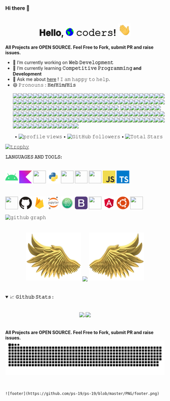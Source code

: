 ### Hi there 👋

<!--
**ps-19/ps-19** is a ✨ _special_ ✨ repository because its `README.md` (this file) appears on your GitHub profile.


Here are some ideas to get you started:
-->

<h1 align="center">
  𝐇𝐞𝐥𝐥𝐨, <a target="_blank">
    <img src="https://github.com/ps-19/ps-19/blob/master/GIF/Earth.gif" width="25px" style="max-width:100%;">
  </a> 𝚌𝚘𝚍𝚎𝚛𝚜! <a target="_blank">
    <img src="https://github.com/ps-19/ps-19/blob/master/GIF/Hi.gif" width="40px" style="max-width:100%;">
  </a>
  
</h1>

**All Projects are OPEN SOURCE. Feel Free to Fork, submit PR and raise issues.**

- 🔭 I’m currently working on **𝚆𝚎𝚋 𝙳𝚎𝚟𝚎𝚕𝚘𝚙𝚖𝚎𝚗𝚝**
- 🌱 I’m currently learning **𝙲𝚘𝚖𝚙𝚎𝚝𝚒𝚝𝚒𝚟𝚎 𝙿𝚛𝚘𝚐𝚛𝚊𝚖𝚖𝚒𝚗𝚐 and Development**
- 💬 Ask me about [here](https://github.com/ps-19/ps-19/issues/3) ! 𝙸 𝚊𝚖 𝚑𝚊𝚙𝚙𝚢 𝚝𝚘 𝚑𝚎𝚕𝚙.
- 😄 𝙿𝚛𝚘𝚗𝚘𝚞𝚗𝚜 : **𝙷𝚎/𝙷𝚒𝚖/𝙷𝚒𝚜** 
<br></br> 
<img src="https://emojis.slackmojis.com/emojis/images/1495224255/2288/christmas_parrot.gif?1495224255" width="30"/><img src="https://emojis.slackmojis.com/emojis/images/1495224255/2288/christmas_parrot.gif?1495224255" width="30"/><img src="https://emojis.slackmojis.com/emojis/images/1495224255/2288/christmas_parrot.gif?1495224255" width="30"/><img src="https://emojis.slackmojis.com/emojis/images/1495224255/2288/christmas_parrot.gif?1495224255" width="30"/><img src="https://emojis.slackmojis.com/emojis/images/1495224255/2288/christmas_parrot.gif?1495224255" width="30"/><img src="https://emojis.slackmojis.com/emojis/images/1495224255/2288/christmas_parrot.gif?1495224255" width="30"/><img src="https://emojis.slackmojis.com/emojis/images/1495224255/2288/christmas_parrot.gif?1495224255" width="30"/><img src="https://emojis.slackmojis.com/emojis/images/1495224255/2288/christmas_parrot.gif?1495224255" width="30"/><img src="https://emojis.slackmojis.com/emojis/images/1495224255/2288/christmas_parrot.gif?1495224255" width="30"/><img src="https://emojis.slackmojis.com/emojis/images/1495224255/2288/christmas_parrot.gif?1495224255" width="30"/><img src="https://emojis.slackmojis.com/emojis/images/1495224255/2288/christmas_parrot.gif?1495224255" width="30"/><img src="https://emojis.slackmojis.com/emojis/images/1495224255/2288/christmas_parrot.gif?1495224255" width="30"/><img src="https://emojis.slackmojis.com/emojis/images/1495224255/2288/christmas_parrot.gif?1495224255" width="30"/><img src="https://emojis.slackmojis.com/emojis/images/1495224255/2288/christmas_parrot.gif?1495224255" width="30"/><img src="https://emojis.slackmojis.com/emojis/images/1495224255/2288/christmas_parrot.gif?1495224255" width="30"/><img src="https://emojis.slackmojis.com/emojis/images/1495224255/2288/christmas_parrot.gif?1495224255" width="30"/><img src="https://emojis.slackmojis.com/emojis/images/1495224255/2288/christmas_parrot.gif?1495224255" width="30"/><img src="https://emojis.slackmojis.com/emojis/images/1495224255/2288/christmas_parrot.gif?1495224255" width="30"/><img src="https://emojis.slackmojis.com/emojis/images/1495224255/2288/christmas_parrot.gif?1495224255" width="30"/><img src="https://emojis.slackmojis.com/emojis/images/1495224255/2288/christmas_parrot.gif?1495224255" width="30"/><img src="https://emojis.slackmojis.com/emojis/images/1495224255/2288/christmas_parrot.gif?1495224255" width="30"/><img src="https://emojis.slackmojis.com/emojis/images/1495224255/2288/christmas_parrot.gif?1495224255" width="30"/><img src="https://emojis.slackmojis.com/emojis/images/1495224255/2288/christmas_parrot.gif?1495224255" width="30"/><img src="https://emojis.slackmojis.com/emojis/images/1495224255/2288/christmas_parrot.gif?1495224255" width="30"/><img src="https://emojis.slackmojis.com/emojis/images/1495224255/2288/christmas_parrot.gif?1495224255" width="30"/><img src="https://emojis.slackmojis.com/emojis/images/1495224255/2288/christmas_parrot.gif?1495224255" width="30"/><img src="https://emojis.slackmojis.com/emojis/images/1495224255/2288/christmas_parrot.gif?1495224255" width="30"/><img src="https://emojis.slackmojis.com/emojis/images/1495224255/2288/christmas_parrot.gif?1495224255" width="30"/><img src="https://emojis.slackmojis.com/emojis/images/1495224255/2288/christmas_parrot.gif?1495224255" width="30"/><img src="https://emojis.slackmojis.com/emojis/images/1495224255/2288/christmas_parrot.gif?1495224255" width="30"/><img src="https://emojis.slackmojis.com/emojis/images/1495224255/2288/christmas_parrot.gif?1495224255" width="30"/><img src="https://emojis.slackmojis.com/emojis/images/1495224255/2288/christmas_parrot.gif?1495224255" width="30"/><img src="https://emojis.slackmojis.com/emojis/images/1495224255/2288/christmas_parrot.gif?1495224255" width="30"/><img src="https://emojis.slackmojis.com/emojis/images/1495224255/2288/christmas_parrot.gif?1495224255" width="30"/><img src="https://emojis.slackmojis.com/emojis/images/1495224255/2288/christmas_parrot.gif?1495224255" width="30"/><img src="https://emojis.slackmojis.com/emojis/images/1495224255/2288/christmas_parrot.gif?1495224255" width="30"/><img src="https://emojis.slackmojis.com/emojis/images/1495224255/2288/christmas_parrot.gif?1495224255" width="30"/><img src="https://emojis.slackmojis.com/emojis/images/1495224255/2288/christmas_parrot.gif?1495224255" width="30"/><img src="https://emojis.slackmojis.com/emojis/images/1495224255/2288/christmas_parrot.gif?1495224255" width="30"/><img src="https://emojis.slackmojis.com/emojis/images/1495224255/2288/christmas_parrot.gif?1495224255" width="30"/><img src="https://emojis.slackmojis.com/emojis/images/1495224255/2288/christmas_parrot.gif?1495224255" width="30"/><img src="https://emojis.slackmojis.com/emojis/images/1495224255/2288/christmas_parrot.gif?1495224255" width="30"/><img src="https://emojis.slackmojis.com/emojis/images/1495224255/2288/christmas_parrot.gif?1495224255" width="30"/><img src="https://emojis.slackmojis.com/emojis/images/1495224255/2288/christmas_parrot.gif?1495224255" width="30"/><img src="https://emojis.slackmojis.com/emojis/images/1495224255/2288/christmas_parrot.gif?1495224255" width="30"/><img src="https://emojis.slackmojis.com/emojis/images/1495224255/2288/christmas_parrot.gif?1495224255" width="30"/><img src="https://emojis.slackmojis.com/emojis/images/1495224255/2288/christmas_parrot.gif?1495224255" width="30"/><img src="https://emojis.slackmojis.com/emojis/images/1495224255/2288/christmas_parrot.gif?1495224255" width="30"/><img src="https://emojis.slackmojis.com/emojis/images/1495224255/2288/christmas_parrot.gif?1495224255" width="30"/><img src="https://emojis.slackmojis.com/emojis/images/1495224255/2288/christmas_parrot.gif?1495224255" width="30"/><img src="https://emojis.slackmojis.com/emojis/images/1495224255/2288/christmas_parrot.gif?1495224255" width="30"/><img src="https://emojis.slackmojis.com/emojis/images/1495224255/2288/christmas_parrot.gif?1495224255" width="30"/><img src="https://emojis.slackmojis.com/emojis/images/1495224255/2288/christmas_parrot.gif?1495224255" width="30"/><img src="https://emojis.slackmojis.com/emojis/images/1495224255/2288/christmas_parrot.gif?1495224255" width="30"/><img src="https://emojis.slackmojis.com/emojis/images/1495224255/2288/christmas_parrot.gif?1495224255" width="30"/><img src="https://emojis.slackmojis.com/emojis/images/1495224255/2288/christmas_parrot.gif?1495224255" width="30"/><img src="https://emojis.slackmojis.com/emojis/images/1495224255/2288/christmas_parrot.gif?1495224255" width="30"/><img src="https://emojis.slackmojis.com/emojis/images/1495224255/2288/christmas_parrot.gif?1495224255" width="30"/><img src="https://emojis.slackmojis.com/emojis/images/1495224255/2288/christmas_parrot.gif?1495224255" width="30"/><img src="https://emojis.slackmojis.com/emojis/images/1495224255/2288/christmas_parrot.gif?1495224255" width="30"/><img src="https://emojis.slackmojis.com/emojis/images/1495224255/2288/christmas_parrot.gif?1495224255" width="30"/><img src="https://emojis.slackmojis.com/emojis/images/1495224255/2288/christmas_parrot.gif?1495224255" width="30"/><img src="https://emojis.slackmojis.com/emojis/images/1495224255/2288/christmas_parrot.gif?1495224255" width="30"/><img src="https://emojis.slackmojis.com/emojis/images/1495224255/2288/christmas_parrot.gif?1495224255" width="30"/><img src="https://emojis.slackmojis.com/emojis/images/1495224255/2288/christmas_parrot.gif?1495224255" width="30"/><img src="https://emojis.slackmojis.com/emojis/images/1495224255/2288/christmas_parrot.gif?1495224255" width="30"/><img src="https://emojis.slackmojis.com/emojis/images/1495224255/2288/christmas_parrot.gif?1495224255" width="30"/><img src="https://emojis.slackmojis.com/emojis/images/1495224255/2288/christmas_parrot.gif?1495224255" width="30"/><img src="https://emojis.slackmojis.com/emojis/images/1495224255/2288/christmas_parrot.gif?1495224255" width="30"/><img src="https://emojis.slackmojis.com/emojis/images/1495224255/2288/christmas_parrot.gif?1495224255" width="30"/><img src="https://emojis.slackmojis.com/emojis/images/1495224255/2288/christmas_parrot.gif?1495224255" width="30"/><img src="https://emojis.slackmojis.com/emojis/images/1495224255/2288/christmas_parrot.gif?1495224255" width="30"/><img src="https://emojis.slackmojis.com/emojis/images/1495224255/2288/christmas_parrot.gif?1495224255" width="30"/><img src="https://emojis.slackmojis.com/emojis/images/1495224255/2288/christmas_parrot.gif?1495224255" width="30"/><img src="https://emojis.slackmojis.com/emojis/images/1495224255/2288/christmas_parrot.gif?1495224255" width="30"/><img src="https://emojis.slackmojis.com/emojis/images/1495224255/2288/christmas_parrot.gif?1495224255" width="30"/><img src="https://emojis.slackmojis.com/emojis/images/1495224255/2288/christmas_parrot.gif?1495224255" width="30"/><img src="https://emojis.slackmojis.com/emojis/images/1495224255/2288/christmas_parrot.gif?1495224255" width="30"/><img src="https://emojis.slackmojis.com/emojis/images/1495224255/2288/christmas_parrot.gif?1495224255" width="30"/><img src="https://emojis.slackmojis.com/emojis/images/1495224255/2288/christmas_parrot.gif?1495224255" width="30"/><img src="https://emojis.slackmojis.com/emojis/images/1495224255/2288/christmas_parrot.gif?1495224255" width="30"/>
<img src="https://emojis.slackmojis.com/emojis/images/1593555389/9579/blob_excited.gif?1593555389" width="30px"><img src="https://emojis.slackmojis.com/emojis/images/1593555389/9579/blob_excited.gif?1593555389" width="30px"><img src="https://emojis.slackmojis.com/emojis/images/1593555389/9579/blob_excited.gif?1593555389" width="30px"><img src="https://emojis.slackmojis.com/emojis/images/1593555389/9579/blob_excited.gif?1593555389" width="30px"><img src="https://emojis.slackmojis.com/emojis/images/1593555389/9579/blob_excited.gif?1593555389" width="30px"><img src="https://emojis.slackmojis.com/emojis/images/1593555389/9579/blob_excited.gif?1593555389" width="30px"><img src="https://emojis.slackmojis.com/emojis/images/1593555389/9579/blob_excited.gif?1593555389" width="30px"><img src="https://emojis.slackmojis.com/emojis/images/1593555389/9579/blob_excited.gif?1593555389" width="30px"><img src="https://emojis.slackmojis.com/emojis/images/1593555389/9579/blob_excited.gif?1593555389" width="30px"><img src="https://emojis.slackmojis.com/emojis/images/1593555389/9579/blob_excited.gif?1593555389" width="30px"><img src="https://emojis.slackmojis.com/emojis/images/1593555389/9579/blob_excited.gif?1593555389" width="30px"><img src="https://emojis.slackmojis.com/emojis/images/1593555389/9579/blob_excited.gif?1593555389" width="30px"><img src="https://emojis.slackmojis.com/emojis/images/1593555389/9579/blob_excited.gif?1593555389" width="30px"><img src="https://emojis.slackmojis.com/emojis/images/1593555389/9579/blob_excited.gif?1593555389" width="30px"><img src="https://emojis.slackmojis.com/emojis/images/1593555389/9579/blob_excited.gif?1593555389" width="30px"><img src="https://emojis.slackmojis.com/emojis/images/1593555389/9579/blob_excited.gif?1593555389" width="30px"><img src="https://emojis.slackmojis.com/emojis/images/1593555389/9579/blob_excited.gif?1593555389" width="30px"><img src="https://emojis.slackmojis.com/emojis/images/1593555389/9579/blob_excited.gif?1593555389" width="30px"><img src="https://emojis.slackmojis.com/emojis/images/1593555389/9579/blob_excited.gif?1593555389" width="30px"><img src="https://emojis.slackmojis.com/emojis/images/1593555389/9579/blob_excited.gif?1593555389" width="30px"><img src="https://emojis.slackmojis.com/emojis/images/1593555389/9579/blob_excited.gif?1593555389" width="30px"><img src="https://emojis.slackmojis.com/emojis/images/1593555389/9579/blob_excited.gif?1593555389" width="30px"><img src="https://emojis.slackmojis.com/emojis/images/1593555389/9579/blob_excited.gif?1593555389" width="30px"><img src="https://emojis.slackmojis.com/emojis/images/1593555389/9579/blob_excited.gif?1593555389" width="30px"><img src="https://emojis.slackmojis.com/emojis/images/1593555389/9579/blob_excited.gif?1593555389" width="30px"><img src="https://emojis.slackmojis.com/emojis/images/1593555389/9579/blob_excited.gif?1593555389" width="30px"><img src="https://emojis.slackmojis.com/emojis/images/1593555389/9579/blob_excited.gif?1593555389" width="30px"><img src="https://emojis.slackmojis.com/emojis/images/1593555389/9579/blob_excited.gif?1593555389" width="30px"><img src="https://emojis.slackmojis.com/emojis/images/1593555389/9579/blob_excited.gif?1593555389" width="30px"><img src="https://emojis.slackmojis.com/emojis/images/1593555389/9579/blob_excited.gif?1593555389" width="30px"><img src="https://emojis.slackmojis.com/emojis/images/1593555389/9579/blob_excited.gif?1593555389" width="30px"><img src="https://emojis.slackmojis.com/emojis/images/1593555389/9579/blob_excited.gif?1593555389" width="30px"><img src="https://emojis.slackmojis.com/emojis/images/1593555389/9579/blob_excited.gif?1593555389" width="30px"><img src="https://emojis.slackmojis.com/emojis/images/1593555389/9579/blob_excited.gif?1593555389" width="30px"><img src="https://emojis.slackmojis.com/emojis/images/1593555389/9579/blob_excited.gif?1593555389" width="30px"><img src="https://emojis.slackmojis.com/emojis/images/1593555389/9579/blob_excited.gif?1593555389" width="30px"><img src="https://emojis.slackmojis.com/emojis/images/1593555389/9579/blob_excited.gif?1593555389" width="30px"><img src="https://emojis.slackmojis.com/emojis/images/1593555389/9579/blob_excited.gif?1593555389" width="30px"><img src="https://emojis.slackmojis.com/emojis/images/1593555389/9579/blob_excited.gif?1593555389" width="30px"><img src="https://emojis.slackmojis.com/emojis/images/1593555389/9579/blob_excited.gif?1593555389" width="30px"><img src="https://emojis.slackmojis.com/emojis/images/1593555389/9579/blob_excited.gif?1593555389" width="30px"><img src="https://emojis.slackmojis.com/emojis/images/1593555389/9579/blob_excited.gif?1593555389" width="30px"><img src="https://emojis.slackmojis.com/emojis/images/1593555389/9579/blob_excited.gif?1593555389" width="30px"><img src="https://emojis.slackmojis.com/emojis/images/1593555389/9579/blob_excited.gif?1593555389" width="30px"><img src="https://emojis.slackmojis.com/emojis/images/1593555389/9579/blob_excited.gif?1593555389" width="30px"><img src="https://emojis.slackmojis.com/emojis/images/1593555389/9579/blob_excited.gif?1593555389" width="30px"><img src="https://emojis.slackmojis.com/emojis/images/1593555389/9579/blob_excited.gif?1593555389" width="30px"><img src="https://emojis.slackmojis.com/emojis/images/1593555389/9579/blob_excited.gif?1593555389" width="30px"><img src="https://emojis.slackmojis.com/emojis/images/1593555389/9579/blob_excited.gif?1593555389" width="30px"><img src="https://emojis.slackmojis.com/emojis/images/1593555389/9579/blob_excited.gif?1593555389" width="30px"><img src="https://emojis.slackmojis.com/emojis/images/1593555389/9579/blob_excited.gif?1593555389" width="30px"><img src="https://emojis.slackmojis.com/emojis/images/1593555389/9579/blob_excited.gif?1593555389" width="30px"><img src="https://emojis.slackmojis.com/emojis/images/1593555389/9579/blob_excited.gif?1593555389" width="30px"><img src="https://emojis.slackmojis.com/emojis/images/1593555389/9579/blob_excited.gif?1593555389" width="30px"><img src="https://emojis.slackmojis.com/emojis/images/1593555389/9579/blob_excited.gif?1593555389" width="30px"><img src="https://emojis.slackmojis.com/emojis/images/1593555389/9579/blob_excited.gif?1593555389" width="30px"><img src="https://emojis.slackmojis.com/emojis/images/1593555389/9579/blob_excited.gif?1593555389" width="30px"><img src="https://emojis.slackmojis.com/emojis/images/1593555389/9579/blob_excited.gif?1593555389" width="30px"><img src="https://emojis.slackmojis.com/emojis/images/1593555389/9579/blob_excited.gif?1593555389" width="30px"><img src="https://emojis.slackmojis.com/emojis/images/1593555389/9579/blob_excited.gif?1593555389" width="30px"><img src="https://emojis.slackmojis.com/emojis/images/1593555389/9579/blob_excited.gif?1593555389" width="30px"><img src="https://emojis.slackmojis.com/emojis/images/1593555389/9579/blob_excited.gif?1593555389" width="30px"><img src="https://emojis.slackmojis.com/emojis/images/1593555389/9579/blob_excited.gif?1593555389" width="30px"><img src="https://emojis.slackmojis.com/emojis/images/1593555389/9579/blob_excited.gif?1593555389" width="30px"><img src="https://emojis.slackmojis.com/emojis/images/1593555389/9579/blob_excited.gif?1593555389" width="30px"><img src="https://emojis.slackmojis.com/emojis/images/1593555389/9579/blob_excited.gif?1593555389" width="30px"><img src="https://emojis.slackmojis.com/emojis/images/1593555389/9579/blob_excited.gif?1593555389" width="30px"><img src="https://emojis.slackmojis.com/emojis/images/1593555389/9579/blob_excited.gif?1593555389" width="30px"><img src="https://emojis.slackmojis.com/emojis/images/1593555389/9579/blob_excited.gif?1593555389" width="30px"><img src="https://emojis.slackmojis.com/emojis/images/1593555389/9579/blob_excited.gif?1593555389" width="30px"><img src="https://emojis.slackmojis.com/emojis/images/1593555389/9579/blob_excited.gif?1593555389" width="30px"><img src="https://emojis.slackmojis.com/emojis/images/1593555389/9579/blob_excited.gif?1593555389" width="30px"><img src="https://emojis.slackmojis.com/emojis/images/1593555389/9579/blob_excited.gif?1593555389" width="30px"><img src="https://emojis.slackmojis.com/emojis/images/1593555389/9579/blob_excited.gif?1593555389" width="30px"><img src="https://emojis.slackmojis.com/emojis/images/1593555389/9579/blob_excited.gif?1593555389" width="30px"><img src="https://emojis.slackmojis.com/emojis/images/1593555389/9579/blob_excited.gif?1593555389" width="30px"><img src="https://emojis.slackmojis.com/emojis/images/1593555389/9579/blob_excited.gif?1593555389" width="30px"><img src="https://emojis.slackmojis.com/emojis/images/1593555389/9579/blob_excited.gif?1593555389" width="30px"><img src="https://emojis.slackmojis.com/emojis/images/1593555389/9579/blob_excited.gif?1593555389" width="30px"><img src="https://emojis.slackmojis.com/emojis/images/1593555389/9579/blob_excited.gif?1593555389" width="30px"><img src="https://emojis.slackmojis.com/emojis/images/1593555389/9579/blob_excited.gif?1593555389" width="30px"><p align="center"> 
•  <img src="https://gpvc.arturio.dev/ps-19" alt="𝚙𝚛𝚘𝚏𝚒𝚕𝚎 𝚟𝚒𝚎𝚠𝚜">  •  <img alt="𝙶𝚒𝚝𝙷𝚞𝚋 𝚏𝚘𝚕𝚕𝚘𝚠𝚎𝚛𝚜" src="https://img.shields.io/github/followers/ps-19?label=Followers&style=social">  •  <img src="https://img.shields.io/github/stars/ps-19?label=Stars" alt="𝚃𝚘𝚝𝚊𝚕 𝚂𝚝𝚊𝚛𝚜">   
</p>  

[![𝚝𝚛𝚘𝚙𝚑𝚢](https://github-profile-trophy.vercel.app/?username=ps-19&column=8&margin-w=15&margin-h=15&no-bg=true&no-frame=true&theme=juicyfresh)](https://github.com/ps-19)

**𝙻𝙰𝙽𝙶𝚄𝙰𝙶𝙴𝚂 𝙰𝙽𝙳 𝚃𝙾𝙾𝙻𝚂:**  
<br/>
<br/>
<code><img height="40" width="40" src="https://raw.githubusercontent.com/github/explore/80688e429a7d4ef2fca1e82350fe8e3517d3494d/topics/android/android.png"></code>
<code><img height="40" width="40" src="https://raw.githubusercontent.com/github/explore/80688e429a7d4ef2fca1e82350fe8e3517d3494d/topics/kotlin/kotlin.png"></code>
<code><img height="40" width="40" src="https://images.vexels.com/media/users/3/166401/isolated/preview/b82aa7ac3f736dd78570dd3fa3fa9e24-java-programming-language-icon-by-vexels.png"></code>
<code><img height="40" width="40" src="https://raw.githubusercontent.com/github/explore/80688e429a7d4ef2fca1e82350fe8e3517d3494d/topics/python/python.png"></code>
<code><img height="40" width="40" src="https://www.naveedashfaq.me/img/c++.png"></code>
<code><img height="40" width="40" src="https://cdn.iconscout.com/icon/free/png-512/c-programming-569564.png"></code>
<code><img height="40" width="40" src="https://cdn.iconscout.com/icon/free/png-256/css-131-722685.png"></code>
<code><img height="40" width="40" src="https://raw.githubusercontent.com/github/explore/80688e429a7d4ef2fca1e82350fe8e3517d3494d/topics/javascript/javascript.png"></code>
<code><img height="40" width="40" src="https://raw.githubusercontent.com/github/explore/80688e429a7d4ef2fca1e82350fe8e3517d3494d/topics/typescript/typescript.png"></code>
# 
<code><img height="40" width="40" src="https://upload.wikimedia.org/wikipedia/commons/thumb/3/3f/Git_icon.svg/1024px-Git_icon.svg.png"></code>
<code><img height="40" width="40" src="https://raw.githubusercontent.com/github/explore/80688e429a7d4ef2fca1e82350fe8e3517d3494d/topics/github-api/github-api.png"></code>
<code><img height="40" width="40" src="https://raw.githubusercontent.com/github/explore/80688e429a7d4ef2fca1e82350fe8e3517d3494d/topics/firebase/firebase.png"></code>
<code><img height="40" width="40" src="https://raw.githubusercontent.com/github/explore/80688e429a7d4ef2fca1e82350fe8e3517d3494d/topics/jupyter-notebook/jupyter-notebook.png"></code>
<code><img height="40" width="40" src="https://raw.githubusercontent.com/github/explore/80688e429a7d4ef2fca1e82350fe8e3517d3494d/topics/atom/atom.png"></code>
<code><img height="40" width="40" src="https://raw.githubusercontent.com/github/explore/80688e429a7d4ef2fca1e82350fe8e3517d3494d/topics/bootstrap/bootstrap.png"></code>
<code><img height="40" width="40" src="https://encrypted-tbn0.gstatic.com/images?q=tbn:ANd9GcRT1PKsfJXnxOqnTRiIZ8VcdJDYBXD-qZnnpw&usqp=CAU"></code>
<code><img height="40" width="40" src="https://raw.githubusercontent.com/github/explore/80688e429a7d4ef2fca1e82350fe8e3517d3494d/topics/angular/angular.png"></code>
<code><img height="40" width="40" src="https://raw.githubusercontent.com/github/explore/80688e429a7d4ef2fca1e82350fe8e3517d3494d/topics/ubuntu/ubuntu.png"></code>
<code><img height="40" width="40" src="https://cdn.iconscout.com/icon/free/png-512/mongodb-3-1175138.png"></code>
<br/>


![𝚐𝚒𝚝𝚑𝚞𝚋 𝚐𝚛𝚊𝚙𝚑](https://activity-graph.herokuapp.com/graph?username=ps-19&theme=react-dark&hide_border=true&area=true)

#

<p align="center">
  <a>
    <img height="150" width="175" src="https://github.com/ps-19/ps-19/blob/master/PNG/left.png" alt="">
    <img align="center" src="https://github-readme-streak-stats.herokuapp.com/?user=ps-19&theme=dark&hide_border=true"/>
    <img height="150" width="175" src="https://github.com/ps-19/ps-19/blob/master/PNG/right.png">
  </a>
</p>

#

<details open="">
<summary>
  <g-emoji class="g-emoji" alias="chart_with_upwards_trend" fallback-src="https://github.githubassets.com/images/icons/emoji/unicode/1f4c8.png">📈</g-emoji>
  <strong>𝙶𝚒𝚝𝚑𝚞𝚋 𝚂𝚝𝚊𝚝𝚜 : </strong>
</summary>
<br>

<p align="center">
  <a href="https://github.com/ps-19">
    <img align="center" src="https://github-readme-stats.vercel.app/api?username=ps-19&show_icons=true&hide_border=true&title_color=94b4a4&amp&icon_color=FFFFFF&amp&text_color=FFFFFF&amp&bg_color=000000&count_private=true&include_all_commits=true"/>
  </a>
  <a href="https://github.com/ps-19">
    <img align="center" height="195px" src="https://github-readme-stats.vercel.app/api/top-langs/?username=ps-19&text_color=FFFFFF&bg_color=000000&title_color=94b4a4&langs_count=15&layout=compact&hide_border=true" />
  </a>
</p>
</details>

#
#
**All Projects are OPEN SOURCE. Feel Free to Fork, submit PR and raise issues.**
![𝙶𝚒𝚝𝚑𝚞𝚋 𝙲𝚘𝚗𝚝𝚛𝚒𝚋𝚞𝚝𝚒𝚘𝚗 𝙶𝚛𝚊𝚙𝚑](https://github.com/ps-19/ps-19/blob/main/game.svg)


```


![footer](https://github.com/ps-19/ps-19/blob/master/PNG/footer.png)
